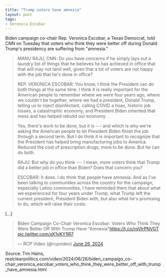```yaml
---
title: "Trump voters have amnesia"
layout: post
tags:
- Veronica Escobar
---
```


Biden campaign co-chair Rep. Veronica Escobar, a Texas Democrat, told CNN on Tuesday that voters who think they were better off during Donald Trump's presidency are suffering from "amnesia."

> MANU RAJU, CNN: Do you have concerns if he simply lays out a laundry list of things that he believes he has achieved in office that that will may not land well, given that a lot of voters are not happy with the job that he's done in office?
>
> REP. VERONICA ESCOBAR: You know, I think the President can do both things at the same time. I think it is really important for the American people to remember where we were four years ago, where we couldn't be together, where we had a president, Donald Trump, telling us to inject disinfectant, calling COVID a hoax, historic job losses, a catastrophic economy, and President Biden inherited that mess and has helped rebuild our economy.
>
> Yes, there's work to be done, but it is --- and which is why we're asking the American people to let President Biden finish the job through a second term. But I do think it is important to recognize that the President has helped bring manufacturing jobs to America. Reduced the cost of prescription drugs, more to be done. But he can do both.
>
> RAJU: But why do you think --- I mean, more voters think that Trump did a better job in office than Biden? Does that concern you?
>
> ESCOBAR: It does. I do think that people have amnesia. And as I've been talking to communities across the country for the campaign, especially Latino communities, I have reminded them that about what we experienced for four years under Trump, what Trump left the current president, President Biden with, but also what he's promising to do, which will raise their costs.

\[...\]

<blockquote class="twitter-tweet"><p lang="en" dir="ltr">Biden Campaign Co-Chair Veronica Escobar: Voters Who Think They Were Better Off With Trump Have &quot;Amnesia&quot;<a href="https://t.co/rqVlrPNVGT">https://t.co/rqVlrPNVGT</a> <a href="https://t.co/xK1yKY1lR7">pic.twitter.com/xK1yKY1lR7</a></p>&mdash; RCP Video (@rcpvideo) <a href="https://twitter.com/rcpvideo/status/1805990175643693296?ref_src=twsrc%5Etfw">June 26, 2024</a></blockquote> <script async src="https://platform.twitter.com/widgets.js" charset="utf-8"></script>

Source: Tim Hains, realclearpolitics.com/video/2024/06/26/biden_campaign_co-chair_veronica_escobar_voters_who_think_they_were_better_off_with_trump_have_amnesia.html
